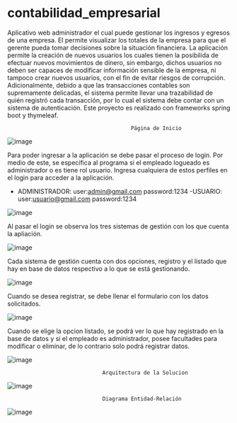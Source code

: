 # contabilidad_empresarial
Aplicativo web administrador el cual puede gestionar los ingresos y egresos de una empresa. 
El permite visualizar los totales de la empresa para que el gerente pueda tomar decisiones sobre la situación financiera.
La aplicación permite la creación de nuevos usuarios los cuales tienen la posibilida de efectuar nuevos movimientos de dinero,
sin embargo, dichos usuarios no deben ser capaces de modificar información sensible de la empresa, ni tampoco crear nuevos usuarios,
con el fin de evitar riesgos de corrupción. Adicionalmente, debido a que las transacciones contables son supremamente delicadas,
el sistema permite llevar una trazabilidad de quién registró cada transacción, por lo cual el sistema debe contar con un sistema de autenticación.
Este proyecto es realizado con frameworks spring boot y thymeleaf.

                                           Página de Inicio
![image](https://user-images.githubusercontent.com/71468355/193381248-6adb7c5d-97e5-4696-9329-a87aa394627f.png)

Para poder ingresar a la aplicación se debe pasar el proceso de login. 
Por medio de este, se especifica al programa si el empleado logueado es administrador
o es tiene rol usuario. Ingresa cualquiera de estos perfiles en el login para
acceder a la aplicación.

- ADMINISTRADOR:   user:admin@gmail.com    password:1234
-USUARIO:          user:usuario@gmail.com  password:1234

![image](https://user-images.githubusercontent.com/71468355/193383863-ab869538-eb0b-4346-8a59-b473bf70efd4.png)


Al pasar el login se observa los tres sistemas de gestión con los que 
cuenta la apliación.

![image](https://user-images.githubusercontent.com/71468355/193383884-643b3f11-0612-4e53-95bd-d624214487ca.png)

Cada sistema de gestión cuenta con dos opciones, registro y el listado que hay en base de datos 
respectivo a lo que se está gestionando.

![image](https://user-images.githubusercontent.com/71468355/193383925-a63bd270-d750-4890-98f6-b31fa960c941.png)

Cuando se desea registrar, se debe llenar el formulario con los datos solicitados.

![image](https://user-images.githubusercontent.com/71468355/193383990-9a8e744d-da74-4456-b3c3-fc522eefaba6.png)


Cuando se elige la opcion listado, se podrá ver lo que hay registrado en la base de datos
y si el empleado es administrador, posee facultades para modificar o eliminar, de lo contrario
solo podrá registrar datos.

![image](https://user-images.githubusercontent.com/71468355/193384004-3c2d4a3d-71f6-41c0-8eb8-fc3acb4d245d.png)


                                  Arquitectura de la Solucion
![image](https://user-images.githubusercontent.com/71468355/193384049-a42bb85a-36f0-4247-bc38-a71b2b926c8e.png)

                                  Diagrama Entidad-Relación
![image](https://user-images.githubusercontent.com/71468355/193384153-cd02b60b-bae1-479f-950d-502cbfd762eb.png)
                           




